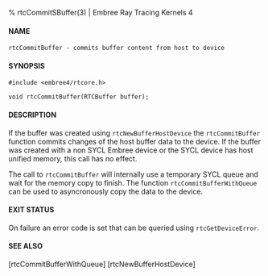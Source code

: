 % rtcCommitSBuffer(3) | Embree Ray Tracing Kernels 4

#### NAME

    rtcCommitBuffer - commits buffer content from host to device

#### SYNOPSIS

    #include <embree4/rtcore.h>

    void rtcCommitBuffer(RTCBuffer buffer);

#### DESCRIPTION

If the buffer was created using `rtcNewBufferHostDevice` the 
`rtcCommitBuffer` function commits changes of the host buffer data 
to the device. If the buffer was created with a non SYCL Embree device 
or the SYCL device has host unified memory, this call has no effect.

The call to `rtcCommitBuffer` will internally use a temporary SYCL 
queue and wait for the memory copy to finish. The function 
`rtcCommitBufferWithQueue` can be used to asyncronously copy the 
data to the device.
#### EXIT STATUS

On failure an error code is set that can be queried using
`rtcGetDeviceError`.

#### SEE ALSO

[rtcCommitBufferWithQueue] [rtcNewBufferHostDevice]
